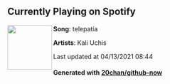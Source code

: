 ## Currently Playing on Spotify

[<img align="left" width="100" src="https://i.scdn.co/image/ab67616d00001e02044a5466dac00f7b3c570b99">](https://open.spotify.com/album/00wSTrFxoSzA7eeS1UxHgd)

**Song**: telepatía

**Artists**: Kali Uchis

Last updated at 04/13/2021 08:44

#### Generated with [20chan/github-now](https://github.com/20chan/github-now)